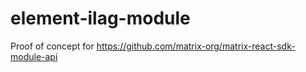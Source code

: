 # element-ilag-module
Proof of concept for https://github.com/matrix-org/matrix-react-sdk-module-api
